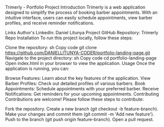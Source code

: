 Trimerly - Portfolio Project
Introduction
Trimerly is a web application designed to simplify the process of booking barber appointments. With an intuitive interface, users can easily schedule appointments, view barber profiles, and receive reminder notifications.

Links
Author's LinkedIn: Daniel Litunya
Project GitHub Repository: Trimerly Repo
Installation
To run this project locally, follow these steps:

Clone the repository:
sh
Copy code
git clone https://github.com/DANIELLITUNYA-CODER/portfolio-landing-page.git
Navigate to the project directory:
sh
Copy code
cd portfolio-landing-page
Open index.html in your browser to view the application.
Usage
Once the application is running, you can:

Browse Features: Learn about the key features of the application.
View Barber Profiles: Check out detailed profiles of various barbers.
Book Appointments: Schedule appointments with your preferred barber.
Receive Notifications: Get reminders for your upcoming appointments.
Contributing
Contributions are welcome! Please follow these steps to contribute:

Fork the repository.
Create a new branch (git checkout -b feature-branch).
Make your changes and commit them (git commit -m 'Add new feature').
Push to the branch (git push origin feature-branch).
Open a pull request.
